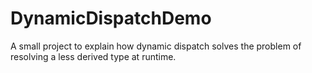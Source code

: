 # DynamicDispatchDemo
A small project to explain how dynamic dispatch solves the problem of resolving a less derived type at runtime.
